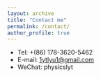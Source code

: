 ```yaml
---
layout: archive
title: "Contact me"
permalink: /contact/
author_profile: true
---
```


* Tel: +(86) 178-3620-5462 
* E-mail: 1ytlyu1@gmail.com
* WeChat: physicslyt
